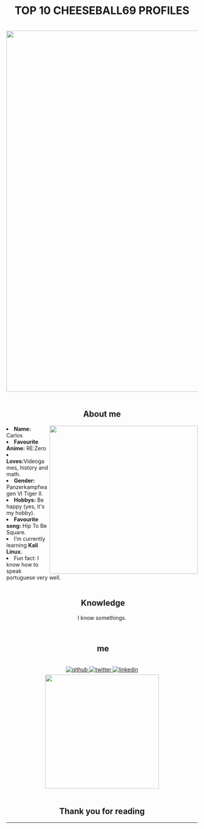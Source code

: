 <h1 align="center">TOP 10 CHEESEBALL69 PROFILES</h1>
<body>
<br>
<div align="center">
<img src="https://cdnb.artstation.com/p/assets/images/images/023/138/759/original/helena-viana-anime-girl-welcome-by-ell.gif?1578239624" width="950" >
</div>
<br>


<h2 align="center"> About me</h2>
<div>
<img src="https://c.tenor.com/ut74LM8pWjcAAAAd/sam-jetstream-samuel-rodrigues.gif" align="right" width="390" >
<li>
<b>Name:</b> Carlos</li>
<li>
<b>Favourite Anime:</b> RE:Zero
</li>
<li>
<b>Loves:</b>Videogames, history and math.
</li>
<li>
<b>Gender:</b> Panzerkampfwagen VI Tiger II.
</li>
<li>
<b>Hobbys:</b> Be happy (yes, it's my hobby).
</li>
<li>
<b>Favourite song:</b> Hip To Be Square.
</li>
<li>I’m currently learning <b> Kali Linux.</b>
</li>
<li>Fun fact: </b>I know how to speak portuguese very well.</b>
</li>

</div>
<br>


<div>
<h2 align="center"> Knowledge </h2>
</div>
<div align = "center">
<p align = "center">I know somethings.<br></p>
</div>

<br>

<h2 align ="center"> me </h2>
<br> 
<div align="center">
<a href="https://github.com/CarlosXSU" target="_blank">
<img src=https://img.shields.io/badge/github-%2324292e.svg?&style=for-the-badge&logo=github&logoColor=white alt=github style="margin-bottom: 5px;" />
</a>
<a href="https://twitter.com/N4XSU" target="_blank">
<img src=https://img.shields.io/badge/twitter-%2300acee.svg?&style=for-the-badge&logo=twitter&logoColor=white alt=twitter style="margin-bottom: 5px;" />
</a>
<a href="https://soundcloud.com/n4xsu" target="_blank">
<img src=https://img.shields.io/badge/SoundCloud-FF3300?style=for-the-badge&logo=soundcloud&logoColor=white alt=linkedin style="margin-bottom: 5px;" />
</a>  <br><img src = "https://c.tenor.com/H-0h8rwT4vQAAAAi/guilty-gear-ino.gif" width = "300"/>
</div>  



</div>  
<br>
<div>
<h2 align="center">Thank you for reading</h2>
<hr>
